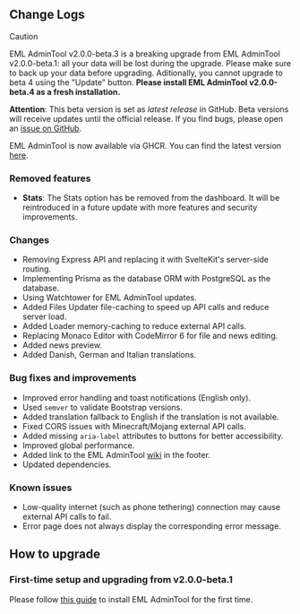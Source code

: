 ## Change Logs

> [!CAUTION]
> EML AdminTool v2.0.0-beta.3 is a breaking upgrade from EML AdminTool v2.0.0-beta.1: all your data will be lost during the upgrade. Please make sure to back up your data before upgrading. Aditionally, you cannot upgrade to beta 4 using the "Update" button. **Please install EML AdminTool v2.0.0-beta.4 as a fresh installation.**

**Attention**: This beta version is set as _latest release_ in GitHub. Beta versions will receive updates until the official release. If you find bugs, please open an [issue on GitHub](https://github.com/Electron-Minecraft-Launcher/EML-AdminTool-v2/issues).

EML AdminTool is now available via GHCR. You can find the latest version [here](https://github.com/Electron-Minecraft-Launcher/EML-AdminTool-v2/).

### Removed features

* **Stats**: The Stats option has be removed from the dashboard. It will be reintroduced in a future update with more features and security improvements.

### Changes

* Removing Express API and replacing it with SvelteKit's server-side routing.
* Implementing Prisma as the database ORM with PostgreSQL as the database.
* Using Watchtower for EML AdminTool updates.
* Added Files Updater file-caching to speed up API calls and reduce server load.
* Added Loader memory-caching to reduce external API calls.
* Replacing Monaco Editor with CodeMirror 6 for file and news editing.
* Added news preview.
* Added Danish, German and Italian translations.

### Bug fixes and improvements

* Improved error handling and toast notifications (English only).
* Used `semver` to validate Bootstrap versions.
* Added translation fallback to English if the translation is not available.
* Fixed CORS issues with Minecraft/Mojang external API calls.
* Added missing `aria-label` attributes to buttons for better accessibility.
* Improved global performance.
* Added link to the EML AdminTool [wiki](https://github.com/Electron-Minecraft-Launcher/EML-AdminTool-v2/wiki) in the footer.
* Updated dependencies.

### Known issues

* Low-quality internet (such as phone tethering) connection may cause external API calls to fail.
* Error page does not always display the corresponding error message.

## How to upgrade

### First-time setup and upgrading from v2.0.0-beta.1

Please follow [this guide](https://github.com/Electron-Minecraft-Launcher/EML-AdminTool-v2/wiki/Installation-and-setup) to install EML AdminTool for the first time.
